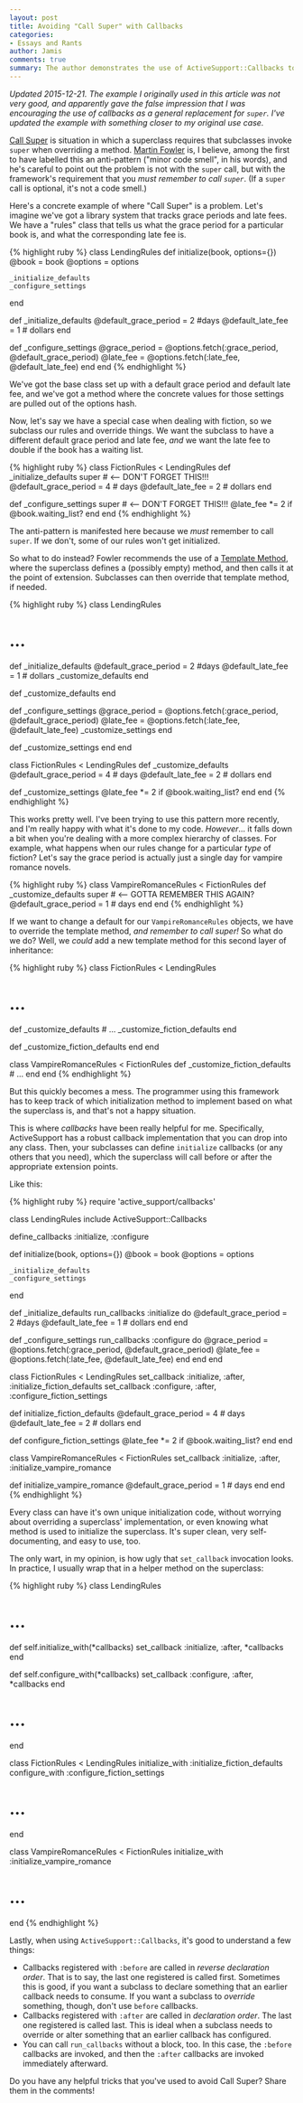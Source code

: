 ```yaml
---
layout: post
title: Avoiding "Call Super" with Callbacks
categories:
- Essays and Rants
author: Jamis
comments: true
summary: The author demonstrates the use of ActiveSupport::Callbacks to avoid the Call Super anti-pattern
---
```


_Updated 2015-12-21. The example I originally used in this article was not very good, and apparently gave the false impression that I was encouraging the use of callbacks as a general replacement for `super`. I've updated the example with something closer to my original use case._

[Call Super](https://en.wikipedia.org/wiki/Call_super) is situation in which a superclass requires that subclasses invoke `super` when overriding a method. [Martin Fowler](http://www.martinfowler.com/bliki/CallSuper.html) is, I believe, among the first to have labelled this an anti-pattern ("minor code smell", in his words), and he's careful to point out the problem is not with the `super` call, but with the framework's requirement that you _must remember to call `super`_. (If a `super` call is optional, it's not a code smell.)

Here's a concrete example of where "Call Super" is a problem. Let's imagine we've got a library system that tracks grace periods and late fees. We have a "rules" class that tells us what the grace period for a particular book is, and what the corresponding late fee is.

{% highlight ruby %}
class LendingRules
  def initialize(book, options={})
    @book = book
    @options = options

    _initialize_defaults
    _configure_settings
  end

  def _initialize_defaults
    @default_grace_period = 2 #days
    @default_late_fee = 1 # dollars
  end

  def _configure_settings
    @grace_period =
      @options.fetch(:grace_period, @default_grace_period)
    @late_fee =
      @options.fetch(:late_fee, @default_late_fee)
  end
end
{% endhighlight %}

We've got the base class set up with a default grace period and default late fee, and we've got a method where the concrete values for those settings are pulled out of the options hash.

Now, let's say we have a special case when dealing with fiction, so we subclass our rules and override things. We want the subclass to have a different default grace period and late fee, _and_ we want the late fee to double if the book has a waiting list.

{% highlight ruby %}
class FictionRules < LendingRules
  def _initialize_defaults
    super # <-- DON'T FORGET THIS!!!
    @default_grace_period = 4 # days
    @default_late_fee = 2 # dollars
  end

  def _configure_settings
    super # <-- DON'T FORGET THIS!!!
    @late_fee *= 2 if @book.waiting_list?
  end
end
{% endhighlight %}

The anti-pattern is manifested here because we _must_ remember to call `super`. If we don't, some of our rules won't get initialized.

So what to do instead? Fowler recommends the use of a [Template Method](https://en.wikipedia.org/wiki/Template_method_pattern), where the superclass defines a (possibly empty) method, and then calls it at the point of extension. Subclasses can then override that template method, if needed.

{% highlight ruby %}
class LendingRules
  # ...

  def _initialize_defaults
    @default_grace_period = 2 #days
    @default_late_fee = 1 # dollars
    _customize_defaults
  end

  def _customize_defaults
  end

  def _configure_settings
    @grace_period =
      @options.fetch(:grace_period, @default_grace_period)
    @late_fee =
      @options.fetch(:late_fee, @default_late_fee)
    _customize_settings
  end

  def _customize_settings
  end
end

class FictionRules < LendingRules
  def _customize_defaults
    @default_grace_period = 4 # days
    @default_late_fee = 2 # dollars
  end

  def _customize_settings
    @late_fee *= 2 if @book.waiting_list?
  end
end
{% endhighlight %}

This works pretty well. I've been trying to use this pattern more recently, and I'm really happy with what it's done to my code. _However_... it falls down a bit when you're dealing with a more complex hierarchy of classes. For example, what happens when our rules change for a particular _type_ of fiction? Let's say the grace period is actually just a single day for vampire romance novels.

{% highlight ruby %}
class VampireRomanceRules < FictionRules
  def _customize_defaults
    super # <-- GOTTA REMEMBER THIS AGAIN?
    @default_grace_period = 1 # days
  end
end
{% endhighlight %}

If we want to change a default for our `VampireRomanceRules` objects, we have to override the template method, _and remember to call super!_ So what do we do? Well, we _could_ add a new template method for this second layer of inheritance:

{% highlight ruby %}
class FictionRules < LendingRules
  # ...
  def _customize_defaults
    # ...
    _customize_fiction_defaults
  end

  def _customize_fiction_defaults
  end
end

class VampireRomanceRules < FictionRules
  def _customize_fiction_defaults
    # ...
  end
end
{% endhighlight %}

But this quickly becomes a mess. The programmer using this framework has to keep track of which initialization method to implement based on what the superclass is, and that's not a happy situation.

This is where _callbacks_ have been really helpful for me. Specifically, ActiveSupport has a robust callback implementation that you can drop into any class. Then, your subclasses can define `initialize` callbacks (or any others that you need), which the superclass will call before or after the appropriate extension points.

Like this:

{% highlight ruby %}
require 'active_support/callbacks'

class LendingRules
  include ActiveSupport::Callbacks

  define_callbacks :initialize, :configure
  
  def initialize(book, options={})
    @book = book
    @options = options

    _initialize_defaults
    _configure_settings
  end

  def _initialize_defaults
    run_callbacks :initialize do
      @default_grace_period = 2 #days
      @default_late_fee = 1 # dollars
    end
  end

  def _configure_settings
    run_callbacks :configure do
      @grace_period =
        @options.fetch(:grace_period, @default_grace_period)
      @late_fee =
        @options.fetch(:late_fee, @default_late_fee)
    end
  end
end

class FictionRules < LendingRules
  set_callback :initialize, :after, :initialize_fiction_defaults
  set_callback :configure, :after, :configure_fiction_settings

  def initialize_fiction_defaults
    @default_grace_period = 4 # days
    @default_late_fee = 2 # dollars
  end

  def configure_fiction_settings
    @late_fee *= 2 if @book.waiting_list?
  end
end

class VampireRomanceRules < FictionRules
  set_callback :initialize, :after, :initialize_vampire_romance

  def initialize_vampire_romance
    @default_grace_period = 1 # days
  end
end
{% endhighlight %}

Every class can have it's own unique initialization code, without worrying about overriding a superclass' implementation, or even knowing what method is used to initialize the superclass. It's super clean, very self-documenting, and easy to use, too.

The only wart, in my opinion, is how ugly that `set_callback` invocation looks. In practice, I usually wrap that in a helper method on the superclass:

{% highlight ruby %}
class LendingRules
  # ...

  def self.initialize_with(*callbacks)
    set_callback :initialize, :after, *callbacks
  end

  def self.configure_with(*callbacks)
    set_callback :configure, :after, *callbacks
  end

  # ...
end

class FictionRules < LendingRules
  initialize_with :initialize_fiction_defaults
  configure_with :configure_fiction_settings

  # ...
end

class VampireRomanceRules < FictionRules
  initialize_with :initialize_vampire_romance

  # ...
end
{% endhighlight %}

Lastly, when using `ActiveSupport::Callbacks`, it's good to understand a few things:

* Callbacks registered with `:before` are called in _reverse declaration order_. That is to say, the last one registered is called first. Sometimes this is good, if you want a subclass to declare something that an earlier callback needs to consume. If you want a subclass to _override_ something, though, don't use `before` callbacks.
* Callbacks registered with `:after` are called in _declaration order_. The last one registered is called last. This is ideal when a subclass needs to override or alter something that an earlier callback has configured.
* You can call `run_callbacks` without a block, too. In this case, the `:before` callbacks are invoked, and then the `:after` callbacks are invoked immediately afterward.

Do you have any helpful tricks that you've used to avoid Call Super? Share them in the comments!
